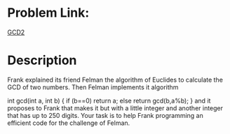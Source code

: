 # Problem Link:
[GCD2](https://www.codechef.com/problems/GCD2/)

# Description
Frank explained its friend Felman the algorithm of Euclides to calculate the GCD of two numbers. Then Felman implements it algorithm

int gcd(int a, int b)
{
	if (b==0)
		return a;
	else
		return gcd(b,a%b);
}
and it proposes to Frank that makes it but with a little integer and another integer that has up to 250 digits.
Your task is to help Frank programming an efficient code for the challenge of Felman.